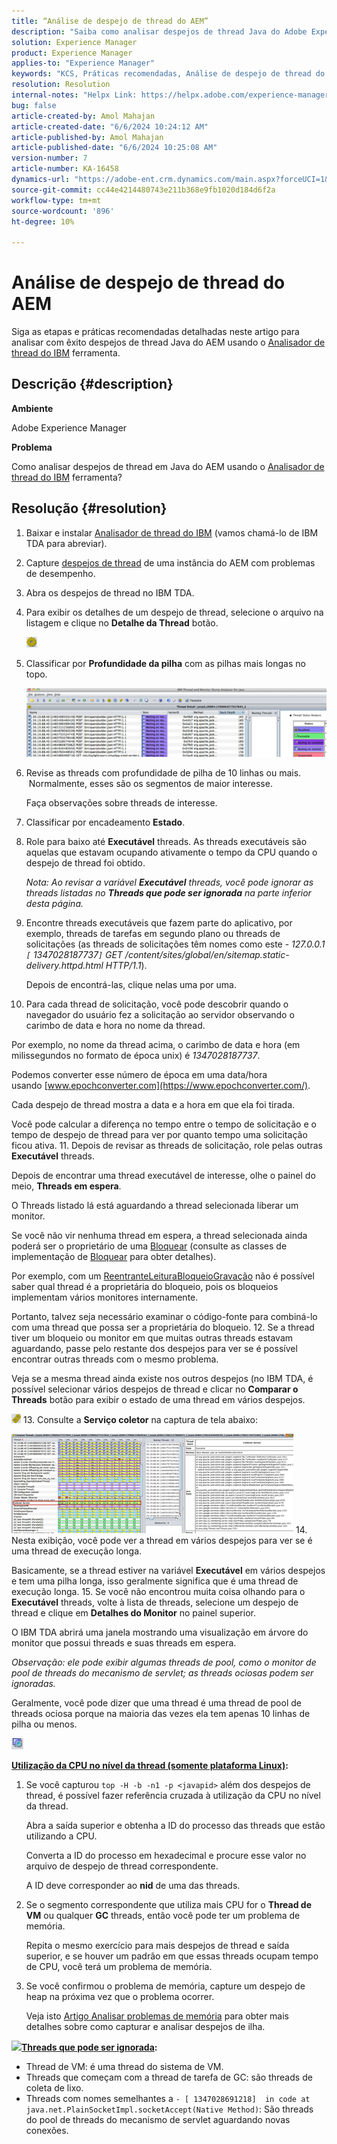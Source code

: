 ```yaml
---
title: “Análise de despejo de thread do AEM”
description: "Saiba como analisar despejos de thread Java do Adobe Experience Manager (AEM) usando a ferramenta IBM Thread Analyzer."
solution: Experience Manager
product: Experience Manager
applies-to: "Experience Manager"
keywords: "KCS, Práticas recomendadas, Análise de despejo de thread do AEM, Adobe Experience Manager, Java, Analisador de thread do IBM"
resolution: Resolution
internal-notes: "Helpx Link: https://helpx.adobe.com/experience-manager/kb/thread-dump-analysis.html"
bug: false
article-created-by: Amol Mahajan
article-created-date: "6/6/2024 10:24:12 AM"
article-published-by: Amol Mahajan
article-published-date: "6/6/2024 10:25:08 AM"
version-number: 7
article-number: KA-16458
dynamics-url: "https://adobe-ent.crm.dynamics.com/main.aspx?forceUCI=1&pagetype=entityrecord&etn=knowledgearticle&id=798e5ee9-ee23-ef11-840a-00224808decd"
source-git-commit: cc44e4214480743e211b368e9fb1020d184d6f2a
workflow-type: tm+mt
source-wordcount: '896'
ht-degree: 10%

---
```


# Análise de despejo de thread do AEM


Siga as etapas e práticas recomendadas detalhadas neste artigo para analisar com êxito despejos de thread Java do AEM usando o [Analisador de thread do IBM](https://www.ibm.com/support/pages/ibm-thread-and-monitor-dump-analyzer-java-tmda) ferramenta.

## Descrição {#description}


<b>Ambiente</b>

Adobe Experience Manager

<b>Problema</b>

Como analisar despejos de thread em Java do AEM usando o [Analisador de thread do IBM](https://www.ibm.com/support/pages/ibm-thread-and-monitor-dump-analyzer-java-tmda) ferramenta?


## Resolução {#resolution}


1. Baixar e instalar [Analisador de thread do IBM](https://www.ibm.com/support/pages/ibm-thread-and-monitor-dump-analyzer-java-tmda) (vamos chamá-lo de IBM TDA para abreviar).
2. Capture [despejos de thread](https://helpx.adobe.com/experience-manager/kb/thread-dumps-collection-analysis.html) de uma instância do AEM com problemas de desempenho.
3. Abra os despejos de thread no IBM TDA.
4. Para exibir os detalhes de um despejo de thread, selecione o arquivo na listagem e clique no <b>Detalhe da Thread</b> botão.

   ![](assets/18a97935-9df5-ee11-a1fe-6045bd006295.png)
5. Classificar por <b>Profundidade da pilha</b> com as pilhas mais longas no topo.

   ![](assets/f2bd2b85-9bf5-ee11-a1fe-6045bd006295.png)
6. Revise as threads com profundidade de pilha de 10 linhas ou mais.  Normalmente, esses são os segmentos de maior interesse.

   Faça observações sobre threads de interesse.
7. Classificar por encadeamento <b>Estado</b>.
8. Role para baixo até <b>Executável</b> threads. As threads executáveis são aquelas que estavam ocupando ativamente o tempo da CPU quando o despejo de thread foi obtido.

   *Nota: Ao revisar a variável <b>Executável</b> threads, você pode ignorar as threads listadas no <b>Threads que pode ser ignorada</b> na parte inferior desta página.*


9. Encontre threads executáveis que fazem parte do aplicativo, por exemplo, threads de tarefas em segundo plano ou threads de solicitações (as threads de solicitações têm nomes como este - *127.0.0.1 `[` 1347028187737`]`  GET /content/sites/global/en/sitemap.static-delivery.httpd.html HTTP/1.1*).

   Depois de encontrá-las, clique nelas uma por uma.
10. Para cada thread de solicitação, você pode descobrir quando o navegador do usuário fez a solicitação ao servidor observando o carimbo de data e hora no nome da thread.

   Por exemplo, no nome da thread acima, o carimbo de data e hora (em milissegundos no formato de época unix) é *1347028187737*.

   Podemos converter esse número de época em uma data/hora usando [www.epochconverter.com](https://www.epochconverter.com/).

   Cada despejo de thread mostra a data e a hora em que ela foi tirada.

   Você pode calcular a diferença no tempo entre o tempo de solicitação e o tempo de despejo de thread para ver por quanto tempo uma solicitação ficou ativa.
11. Depois de revisar as threads de solicitação, role pelas outras <b>Executável</b> threads.

   Depois de encontrar uma thread executável de interesse, olhe o painel do meio, <b>Threads em espera</b>.

   O Threads listado lá está aguardando a thread selecionada liberar um monitor.

   Se você não vir nenhuma thread em espera, a thread selecionada ainda poderá ser o proprietário de uma [Bloquear](https://docs.oracle.com/javase/1.5.0/docs/api/java/util/concurrent/locks/Lock.html) (consulte as classes de implementação de [Bloquear](https://docs.oracle.com/javase/1.5.0/docs/api/java/util/concurrent/locks/Lock.html) para obter detalhes).

   Por exemplo, com um [ReentranteLeituraBloqueioGravação](https://docs.oracle.com/javase/1.5.0/docs/api/java/util/concurrent/locks/ReentrantReadWriteLock.html) não é possível saber qual thread é a proprietária do bloqueio, pois os bloqueios implementam vários monitores internamente.

   Portanto, talvez seja necessário examinar o código-fonte para combiná-lo com uma thread que possa ser a proprietária do bloqueio.
12. Se a thread tiver um bloqueio ou monitor em que muitas outras threads estavam aguardando, passe pelo restante dos despejos para ver se é possível encontrar outras threads com o mesmo problema.

   Veja se a mesma thread ainda existe nos outros despejos (no IBM TDA, é possível selecionar vários despejos de thread e clicar no <b>Comparar o Threads</b> botão para exibir o estado de uma thread em vários despejos.

   ![](assets/e0d94248-9df5-ee11-a1fe-6045bd006295.png)
13. Consulte a <b>Serviço coletor</b> na captura de tela abaixo:

   ![](assets/12b13798-9bf5-ee11-a1fe-6045bd006295.png)
14. Nesta exibição, você pode ver a thread em vários despejos para ver se é uma thread de execução longa.

   Basicamente, se a thread estiver na variável <b>Executável</b> em vários despejos e tem uma pilha longa, isso geralmente significa que é uma thread de execução longa.
15. Se você não encontrou muita coisa olhando para o <b>Executável</b> threads, volte à lista de threads, selecione um despejo de thread e clique em <b>Detalhes do Monitor</b> no painel superior.

   O IBM TDA abrirá uma janela mostrando uma visualização em árvore do monitor que possui threads e suas threads em espera.

   *Observação: ele pode exibir algumas threads de pool, como o monitor de pool de threads do mecanismo de servlet; as threads ociosas podem ser ignoradas.*

   Geralmente, você pode dizer que uma thread é uma thread de pool de threads ociosa porque na maioria das vezes ela tem apenas 10 linhas de pilha ou menos.

   ![](assets/94bb3161-9df5-ee11-a1fe-6045bd006295.png)




<u><b>Utilização da CPU no nível da thread (somente plataforma Linux)</b></u><b>:</b>

1. Se você capturou `top -H -b -n1 -p <javapid>` além dos despejos de thread, é possível fazer referência cruzada à utilização da CPU no nível da thread.

   Abra a saída superior e obtenha a ID do processo das threads que estão utilizando a CPU.

   Converta a ID do processo em hexadecimal e procure esse valor no arquivo de despejo de thread correspondente.

   A ID deve corresponder ao <b>nid</b> de uma das threads.
2. Se o segmento correspondente que utiliza mais CPU for o <b>Thread de VM</b> ou qualquer <b>GC</b> threads, então você pode ter um problema de memória.

   Repita o mesmo exercício para mais despejos de thread e saída superior, e se houver um padrão em que essas threads ocupam tempo de CPU, você terá um problema de memória.
3. Se você confirmou o problema de memória, capture um despejo de heap na próxima vez que o problema ocorrer.

   Veja isto [Artigo Analisar problemas de memória](https://experienceleague.adobe.com/docs/experience-cloud-kcs/kbarticles/KA-17482.html?lang=en) para obter mais detalhes sobre como capturar e analisar despejos de ilha.


![](https://helpx.adobe.com/libs/cq/ui/resources/0.gif)<b><u>Threads que pode ser ignorada</u>:</b>

- Thread de VM: é uma thread do sistema de VM.
- Threads que começam com a thread de tarefa de GC: são threads de coleta de lixo.
- Threads com nomes semelhantes a `- [ 1347028691218]  in code at java.net.PlainSocketImpl.socketAccept(Native Method)`: São threads do pool de threads do mecanismo de servlet aguardando novas conexões.

